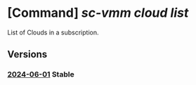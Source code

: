 # [Command] _sc-vmm cloud list_

List of Clouds in a subscription.

## Versions

### [2024-06-01](/Resources/mgmt-plane/L3N1YnNjcmlwdGlvbnMve30vcHJvdmlkZXJzL21pY3Jvc29mdC5zY3ZtbS9jbG91ZHM=/2024-06-01.xml) **Stable**

<!-- mgmt-plane /subscriptions/{}/providers/microsoft.scvmm/clouds 2024-06-01 -->
<!-- mgmt-plane /subscriptions/{}/resourcegroups/{}/providers/microsoft.scvmm/clouds 2024-06-01 -->
